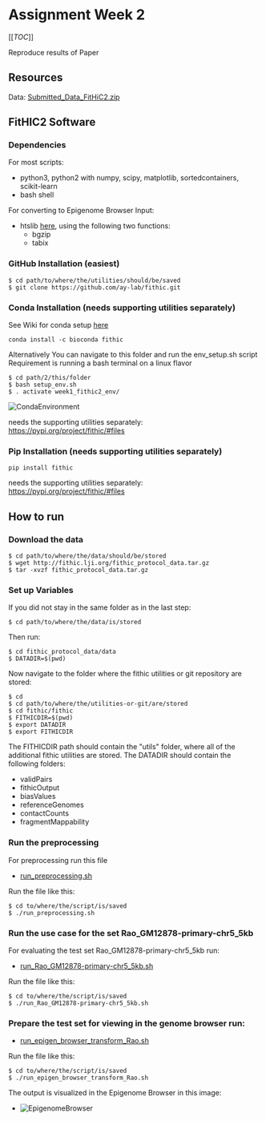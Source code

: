 # Assignment Week 2

[[_TOC_]]

Reproduce results of Paper



## Resources

Data: [Submitted_Data_FitHiC2.zip](https://zenodo.org/record/3380589/files/Submitted_Data_FitHiC2.zip?download=1)

## FitHIC2 Software

### Dependencies
For most scripts:
- python3, python2 with numpy, scipy, matplotlib, sortedcontainers, scikit-learn
- bash shell

For converting to Epigenome Browser Input:
- htslib [here](www.htslib.org/download), using the following two functions:
    - bgzip
    - tabix

### GitHub Installation (easiest)
    $ cd path/to/where/the/utilities/should/be/saved
    $ git clone https://github.com/ay-lab/fithic.git


### Conda Installation (needs supporting utilities separately)

See Wiki for conda setup [here](https://git.imp.fu-berlin.de/pvjet86/mlbi-2020/-/wikis/Home#setting-up-conda)

`conda install -c bioconda fithic`

Alternatively You can navigate to this folder and run the env_setup.sh script
Requirement is running a bash terminal on a linux flavor 


    $ cd path/2/this/folder
    $ bash setup_env.sh
    $ . activate week1_fithic2_env/ 
    
![CondaEnvironment](https://git.imp.fu-berlin.de/pvjet86/mlbi-2020/-/wikis/uploads/ab39b0154eee584659b1fef009b7b8c3/CondaEnvironment.png)

needs the supporting utilities separately:
https://pypi.org/project/fithic/#files


### Pip Installation (needs supporting utilities separately)

`pip install fithic`

needs the supporting utilities separately:
https://pypi.org/project/fithic/#files

## How to run

### Download the data
    $ cd path/to/where/the/data/should/be/stored
    $ wget http://fithic.lji.org/fithic_protocol_data.tar.gz
    $ tar -xvzf fithic_protocol_data.tar.gz

### Set up Variables
If you did not stay in the same folder as in the last step:

    $ cd path/to/where/the/data/is/stored
Then run:

    $ cd fithic_protocol_data/data
    $ DATADIR=$(pwd)
Now navigate to the folder where the fithic utilities or git repository are stored:

    $ cd
    $ cd path/to/where/the/utilities-or-git/are/stored
    $ cd fithic/fithic
    $ FITHICDIR=$(pwd)
    $ export DATADIR
    $ export FITHICDIR

The FITHICDIR path should contain the "utils" folder, where all of the
additional fithic utilities are stored.
The DATADIR should contain the following folders:
- validPairs
- fithicOutput
- biasValues
- referenceGenomes
- contactCounts
- fragmentMappability

### Run the preprocessing
For preprocessing run this file
- [run_preprocessing.sh](https://git.imp.fu-berlin.de/pvjet86/mlbi-2020/-/blob/master/Assignment%20Week%202/run_preprocessing.sh)

Run the file like this:

    $ cd to/where/the/script/is/saved
    $ ./run_preprocessing.sh

### Run the use case for the set Rao_GM12878-primary-chr5_5kb

For evaluating the test set Rao_GM12878-primary-chr5_5kb run:
- [run_Rao_GM12878-primary-chr5_5kb.sh](https://git.imp.fu-berlin.de/pvjet86/mlbi-2020/-/blob/master/Assignment%20Week%202/run_Rao_GM12878-primary-chr5_5kb.sh)

Run the file like this:

    $ cd to/where/the/script/is/saved
    $ ./run_Rao_GM12878-primary-chr5_5kb.sh

### Prepare the test set for viewing in the genome browser run:
- [run_epigen_browser_transform_Rao.sh](https://git.imp.fu-berlin.de/pvjet86/mlbi-2020/-/blob/master/Assignment%20Week%202/run_epigen_browser_transform_Rao.sh)

Run the file like this:


    $ cd to/where/the/script/is/saved
    $ ./run_epigen_browser_transform_Rao.sh


The output is visualized in the Epigenome Browser in this image:
- ![EpigenomeBrowser](https://git.imp.fu-berlin.de/pvjet86/mlbi-2020/-/blob/master/Assignment%20Week%202/washu_browser_example.png)

